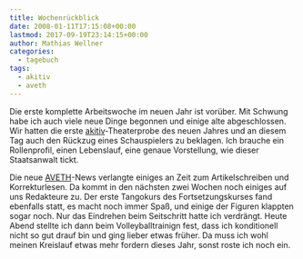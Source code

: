 ```yaml
---
title: Wochenrückblick
date: 2008-01-11T17:15:08+00:00
lastmod: 2017-09-19T23:14:15+00:00
author: Mathias Wellner
categories:
  - tagebuch
tags:
  - akitiv
  - aveth
---
```

Die erste komplette Arbeitswoche im neuen Jahr ist vorüber. Mit Schwung habe ich auch viele neue Dinge begonnen und einige alte abgeschlossen. Wir hatten die erste [akitiv](http://www.aki.ethz.ch/akitiv/)-Theaterprobe des neuen Jahres und an diesem Tag auch den Rückzug eines Schauspielers zu beklagen. Ich brauche ein Rollenprofil, einen Lebenslauf, eine genaue Vorstellung, wie dieser Staatsanwalt tickt. 

Die neue [AVETH](http://www.aveth.ethz.ch)-News verlangte einiges an Zeit zum Artikelschreiben und Korrekturlesen. Da kommt in den nächsten zwei Wochen noch einiges auf uns Redakteure zu. Der erste Tangokurs des Fortsetzungskurses fand ebenfalls statt, es macht noch immer Spaß, und einige der Figuren klappten sogar noch. Nur das Eindrehen beim Seitschritt hatte ich verdrängt. Heute Abend stellte ich dann beim Volleyballtrainign fest, dass ich konditionell nicht so gut drauf bin und ging lieber etwas früher. Da muss ich wohl meinen Kreislauf etwas mehr fordern dieses Jahr, sonst roste ich noch ein.